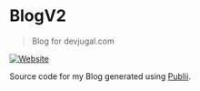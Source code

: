 # BlogV2

> Blog for devjugal.com

[![Website](https://img.shields.io/website?down_color=Red&down_message=Down&label=Website&up_color=Green&up_message=Up&url=https%3A%2F%2Fblog.devjugal.com)](https://blog.devjugal.com/)

Source code for my Blog generated using [Publii](https://github.com/GetPublii/Publii).
